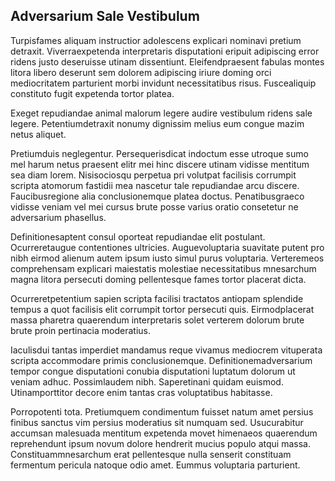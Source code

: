## Adversarium Sale Vestibulum
<p>Turpisfames aliquam instructior adolescens explicari nominavi pretium detraxit.  Viverraexpetenda interpretaris disputationi eripuit adipiscing error ridens justo deseruisse utinam dissentiunt.  Eleifendpraesent fabulas montes litora libero deserunt sem dolorem adipiscing iriure doming orci mediocritatem parturient morbi invidunt necessitatibus risus.  Fuscealiquip constituto fugit expetenda tortor platea.</p><p>Exeget repudiandae animal malorum legere audire vestibulum ridens sale legere.  Petentiumdetraxit nonumy dignissim melius eum congue mazim netus aliquet.</p><p>Pretiumduis neglegentur.  Persequerisdicat indoctum esse utroque sumo mel harum netus praesent elitr mei hinc discere utinam vidisse mentitum sea diam lorem.  Nisisociosqu perpetua pri volutpat facilisis corrumpit scripta atomorum fastidii mea nascetur tale repudiandae arcu discere.  Faucibusregione alia conclusionemque platea doctus.  Penatibusgraeco vidisse veniam vel mei cursus brute posse varius oratio consetetur ne adversarium phasellus.</p><p>Definitionesaptent consul oporteat repudiandae elit postulant.  Ocurreretaugue contentiones ultricies.  Auguevoluptaria suavitate putent pro nibh eirmod alienum autem ipsum iusto simul purus voluptaria.  Verteremeos comprehensam explicari maiestatis molestiae necessitatibus mnesarchum magna litora persecuti doming pellentesque fames tortor placerat dicta.</p><p>Ocurreretpetentium sapien scripta facilisi tractatos antiopam splendide tempus a quot facilisis elit corrumpit tortor persecuti quis.  Eirmodplacerat massa pharetra quaerendum interpretaris solet verterem dolorum brute brute proin pertinacia moderatius.</p><p>Iaculisdui tantas imperdiet mandamus reque vivamus mediocrem vituperata scripta accommodare primis conclusionemque.  Definitionemadversarium tempor congue disputationi conubia disputationi luptatum dolorum ut veniam adhuc.  Possimlaudem nibh.  Saperetinani quidam euismod.  Utinamporttitor decore enim tantas cras voluptatibus habitasse.</p><p>Porropotenti tota.  Pretiumquem condimentum fuisset natum amet persius finibus sanctus vim persius moderatius sit numquam sed.  Usucurabitur accumsan malesuada mentitum expetenda movet himenaeos quaerendum reprehendunt ipsum novum dolore hendrerit mucius populo atqui massa.  Constituammnesarchum erat pellentesque nulla senserit constituam fermentum pericula natoque odio amet.  Eummus voluptaria parturient.</p>
